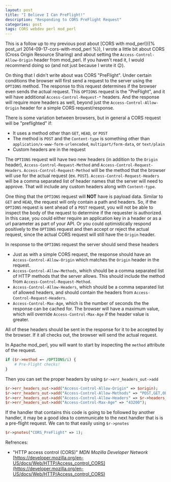 ```yaml
---
layout: post
title: "I Believe I Can PreFlight!"
description: "Responding to CORS PreFlight Request"
categories: post
tags: CORS webdev perl mod_perl
---
```


This is a follow up to my previous post about [CORS with mod_perl]({% post_url 2014-09-17-cors-with-mod_perl %}), I wrote a little bit about CORS (Cross Origin Resource Sharing) and about setting the `Access-Control-Allow-Origin` header from mod_perl. If you haven't read it, I would recommend doing so (and not just because I wrote it :wink:).

On thing that I didn't write about was CORS "PreFlight". Under certain conditions the browser will first send a request to the server using the `OPTIONS` method. The response to this request determines if the browser even sends the actual request. This `OPTIONS` request is the "PreFlight", and it will have additional `Access-Control-Request-*` headers. And the response will require more headers as well, beyond just the `Access-Control-Allow-Origin` header for a simple CORS request/response.

There is some variation between browsers, but in general a CORS request will be "preflighted" if:

 * It uses a method other than `GET`, `HEAD`, or `POST`
 * The method is `POST` and the `Content-type` is something other than `application/x-www-form-urlencoded`, `multipart/form-data`, or `text/plain`
 * Custom headers are in the request

The `OPTIONS` request will have two new headers (in addition to the `Origin` header), `Access-Control-Request-Method` and `Access-Control-Request-Headers`. `Access-Control-Request-Method` will be the method that the browser will use for the actual request (ex. `POST`). `Access-Control-Request-Headers` will be a comma separated list of header names that the server will need to approve. That will include any custom headers along with `Content-type`.

One thing that the `OPTIONS` request will __NOT__ have is payload data. Similar to `GET` and `HEAD`, the request will only contain a path and headers. So, if the `OPTIONS` request is sent ahead of a `POST` request, you will not be able to inspect the body of the request to determine if the requester is authorized. In this case, you could either require an application key in a header or as a url parameter as part of your API. Or you could optimistically respond positively to the `OPTIONS` request and then accept or reject the actual request, since the actual CORS request will still have the `Origin` header.

In response to the `OPTIONS` request the server should send these headers

 * Just as with a simple CORS request, the response should have an `Access-Control-Allow-Origin` which matches the `Origin` header in the request. 
 * `Access-Control-Allow-Methods`, which should be a comma separated list of HTTP methods that the server allows. This should include the method from `Access-Control-Request-Method`.
 * `Access-Control-Allow-Headers`, which should be a comma separated list of allowed headers, and should contain the headers from `Access-Control-Request-Headers`.
 * `Access-Control-Max-Age`, which is the number of seconds the the response can be cached for. The browser will have a maximum value, which will override `Access-Control-Max-Age` if the header value is greater.
 
All of these headers should be sent in the response for it to be accepted by the browser. If it all checks out, the browser will send the actual request.

In Apache mod_perl, you will want to start by inspecting the `method` attribute of the request.

```perl
if ($r->method =~ /OPTIONS/i) {
    # Pre-Flight checks!
}
```

Then you can set the proper headers by using `$r->err_headers_out->add`

```perl
$r->err_headers_out->add("Access-Control-Allow-Origin" => $origin);
$r->err_headers_out->add("Access-Control-Allow-Methods" => "POST,GET,OPTIONS");
$r->err_headers_out->add("Access-Control-Allow-Headers" => $r->headers_in->get("Access-Control-Request-Headers"));
$r->err_headers_out->add("Access-Control-Max-Age" => "43200");
```

If the handler that contains this code is going to be followed by another handler, it may be a good idea to communicate to the next handler that is is a pre-flight request. We can to that easily using `$r->pnotes`

```perl
$r->pnotes("CORS_PreFlight" => 1);
```

Refrences:

 * "HTTP access control (CORS)" _MDN Mozilla Developer Network_ [https://developer.mozilla.org/en-US/docs/Web/HTTP/Access_control_CORS](https://developer.mozilla.org/en-US/docs/Web/HTTP/Access_control_CORS)